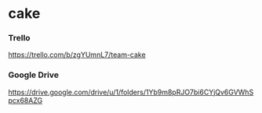 # cake

### Trello 
https://trello.com/b/zgYUmnL7/team-cake

### Google Drive
https://drive.google.com/drive/u/1/folders/1Yb9m8pRJO7bi6CYjQv6GVWhSpcx68AZG
